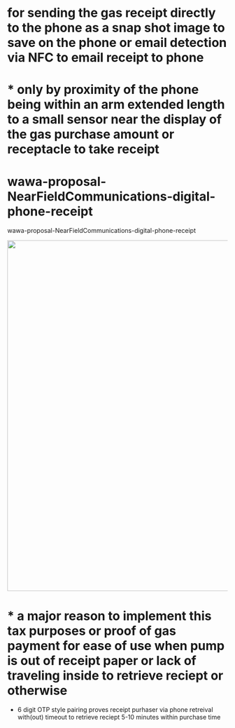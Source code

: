 # for sending the gas receipt directly to the phone as a snap shot image to save on the phone or email detection via NFC to email receipt to phone
# * only by proximity of the phone being within an arm extended length to a small sensor near the display of the gas purchase amount  or receptacle to take receipt 

# wawa-proposal-NearFieldCommunications-digital-phone-receipt
wawa-proposal-NearFieldCommunications-digital-phone-receipt


<p align="center"><img src="https://i.imgur.com/lTJIhwX.png" width="800"></p>

# * a major reason to implement this tax purposes or proof of gas payment for ease of use when pump is out of receipt paper or lack of traveling inside to retrieve reciept or otherwise

* 6 digit OTP style pairing proves receipt purhaser via phone retreival with(out) timeout to retrieve reciept 5-10 minutes within purchase time
